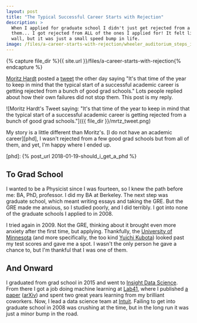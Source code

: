 ```yaml
---
layout: post
title: "The Typical Successful Career Starts with Rejection"
description: >
  When I applied for graduate school I didn't just get rejected from a few of
  them... I got rejected from ALL of the ones I applied for! It felt like a
  wall, but it was just a small speed bump in life.
image: /files/a-career-starts-with-rejection/wheeler_auditorium_steps_in_1940.jpg
---
```


{% capture file_dir %}{{ site.url }}/files/a-career-starts-with-rejection{% endcapture %}

<!--
![Students sitting on the steps of Wheeler Hall on the University of
California, Berkeley campus in 1940]({{
file_dir}}/wheeler_auditorium_steps_in_1940.jpg)
-->

[Moritz Hardt][mrtz] posted a [tweet][mrtz_tweet] the other day saying "It's
that time of the year to keep in mind that the typical start of a successful
academic career is getting rejected from a bunch of good grad schools." Lots
people replied about how their own failures did not stop them. This post is my
reply.

[mrtz]: http://mrtz.org
[mrtz_tweet]: https://twitter.com/mrtz/status/950493433822560257

![Moritz Hardt's Tweet saying: "It's that time of the year to keep in mind
that the typical start of a successful academic career is getting rejected
from a bunch of good grad schools."]({{ file_dir }}/mrtz_tweet.png)


My story is a little different than Moritz's. [I do not have an academic
career][phd], I wasn't rejected from a few good grad schools but from all of
them, and yet, I'm happy where I ended up.

[phd]: {% post_url 2018-01-19-should_i_get_a_phd %}

## To Grad School

I wanted to be a Physicist since I was fourteen, so I knew the path before me:
BA, PhD, professor. I did my BA at Berkeley. The next step was graduate
school, which meant writing essays and taking the GRE. But the GRE made me
anxious, so I studied poorly, and I did terribly. I got into none of the
graduate schools I applied to in 2008.

I tried again in 2009. Not the GRE, thinking about it brought even more
anxiety after the first time, but applying. Thankfully, the [University of
Minnesota][umn] (and more specifically, the too kind [Yuichi Kubota][yk])
looked past my test scores and gave me a spot. I wasn't the only person he
gave a chance to, but I'm thankful that I was one of them.

[umn]: https://en.wikipedia.org/wiki/University_of_Minnesota
[yk]: https://www.physics.umn.edu/people/yk.html

## And Onward

I graduated from grad school in 2015 and went to [Insight Data
Science][insight]. From there I got a job doing machine learning at
[Lab41][lab41], where I published [a paper][paper] ([arXiv][arxiv]) and spent
two great years learning from my brilliant coworkers. Now, I lead a data
science team at [Intuit][intuit]. Failing to get into graduate school in 2008
was crushing at the time, but in the long run it was just a minor bump in the
road.

[insight]: https://www.insightdatascience.com
[lab41]: https://www.lab41.org
[paper]: https://www.dropbox.com/s/q2bquqawpg8htgc/0956.pdf?dl=1 
[arxiv]: https://arxiv.org/abs/1611.06962
[intuit]: https://www.intuit.com
